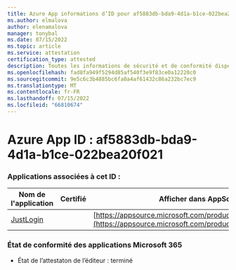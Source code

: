 ```yaml
---
title: Azure App informations d’ID pour af5883db-bda9-4d1a-b1ce-022bea20f021
ms.author: elmalova
author: elenamalova
manager: tonybal
ms.date: 07/15/2022
ms.topic: article
ms.service: attestation
certification_type: attested
description: Toutes les informations de sécurité et de conformité disponibles pour af5883db-bda9-4d1a-b1ce-022bea20f021.
ms.openlocfilehash: fad8fa949f5294d85af540f3e9f83ce0a12220c0
ms.sourcegitcommit: 9e5c6c3b4885bc6fa0a4af61432c86a232bc7ec9
ms.translationtype: MT
ms.contentlocale: fr-FR
ms.lasthandoff: 07/15/2022
ms.locfileid: "66810674"
---
```

# <a name="azure-app-id-af5883db-bda9-4d1a-b1ce-022bea20f021"></a>Azure App ID : af5883db-bda9-4d1a-b1ce-022bea20f021


### <a name="apps-associated-with-this-id"></a>Applications associées à cet ID :
| **Nom de l'application** | **Certifié** | **Afficher dans AppSource** |
|--------------|---------------|-----------------------|
| [JustLogin](../forward/WA200004314.md) |  | [https://appsource.microsoft.com/product/office/WA200004314](https://appsource.microsoft.com/product/office/WA200004314) |

### <a name="microsoft-365-app-compliance-status"></a>État de conformité des applications Microsoft 365
- État de l’attestaton de l’éditeur : terminé
